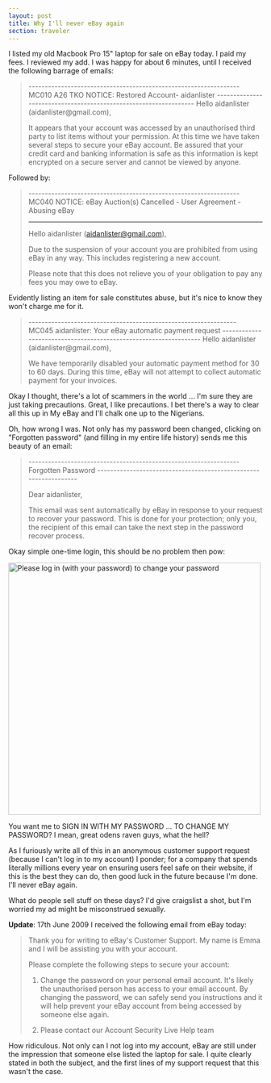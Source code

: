 ```yaml
---
layout: post
title: Why I'll never eBay again
section: traveler
---
```

I listed my old Macbook Pro 15" laptop for sale on eBay today. I paid my fees. I reviewed my add. I was happy for about 6 minutes, until I received the following barrage of emails:
<blockquote>-----------------------------------------------------------------
MC010 A26 TKO NOTICE:  Restored Account- aidanlister
-----------------------------------------------------------------
Hello aidanlister (aidanlister@gmail.com),

It appears that your account was accessed by an unauthorised third party to list items without your permission. At this time we have taken several steps to secure your eBay account. Be assured that your credit card and banking information is safe as this information is kept encrypted on a secure server and cannot be viewed by anyone.</blockquote>
Followed by:
<blockquote>-----------------------------------------------------------------
MC040 NOTICE: eBay Auction(s) Cancelled - User Agreement - Abusing eBay

-----------------------------------------------------------------
Hello aidanlister (aidanlister@gmail.com),

Due to the suspension of your account you are prohibited from using eBay in any way. This includes registering a new account.

Please note that this does not relieve you of your obligation to pay any fees you may owe to eBay.</blockquote>
Evidently listing an item for sale constitutes abuse, but it's nice to know they won't charge me for it.
<blockquote>----------------------------------------------------------------
MC045 aidanlister: Your eBay automatic payment request
-----------------------------------------------------------------
Hello aidanlister (aidanlister@gmail.com),

We have temporarily disabled your automatic payment method for 30 to 60 days. During this time, eBay will not attempt to collect automatic payment for your invoices.</blockquote>
Okay I thought, there's a lot of scammers in the world ... I'm sure they are just taking precautions. Great, I like precautions. I bet there's a way to clear all this up in My eBay and I'll chalk one up to the Nigerians.

Oh, how wrong I was. Not only has my password been changed, clicking on "Forgotten password" (and filling in my entire life history) sends me this beauty of an email:
<blockquote>-----------------------------------------------------------------
Forgotten Password
-----------------------------------------------------------------

Dear aidanlister,

This email was sent automatically by eBay in response to your request to recover your password. This is done for your protection; only you, the recipient of this email can take the next step in the password recover process.</blockquote>
Okay simple one-time login, this should be no problem then pow:

<a href="http://aidanlister.com/wp-content/uploads/2009/06/eBay.png"><img class="size-medium wp-image-369" title="eBay - The ultimate user experience" src="http://aidanlister.com/wp-content/uploads/2009/06/eBay.png" alt="Please log in (with your password) to change your password" width="500" /></a>

You want me to SIGN IN WITH MY PASSWORD ... TO CHANGE MY PASSWORD? I mean, great odens raven guys, what the hell?

As I furiously write all of this in an anonymous customer support request (because I can't log in to my account) I ponder; for a company that spends literally millions every year on ensuring users feel safe on their website, if this is the best they can do, then good luck in the future because I'm done. I'll never eBay again.

What do people sell stuff on these days? I'd give craigslist a shot, but I'm worried my ad might be misconstrued sexually.

<strong>Update</strong>: 17th June 2009
I received the following email from eBay today:

<blockquote>
Thank you for writing to eBay's Customer Support. My name is Emma and I
will be assisting you with your account.

Please complete the following steps to secure your account:

1. Change the password on your personal email account. It's likely the
unauthorised person has access to your email account. By changing the
password, we can safely send you instructions and it will help prevent
your eBay account from being accessed by someone else again.

2. Please contact our Account Security Live Help team
</blockquote>

How ridiculous. Not only can I not log into my account, eBay are still under the impression that someone else listed the laptop for sale. I quite clearly stated in both the subject, and the first lines of my support request that this wasn't the case.
